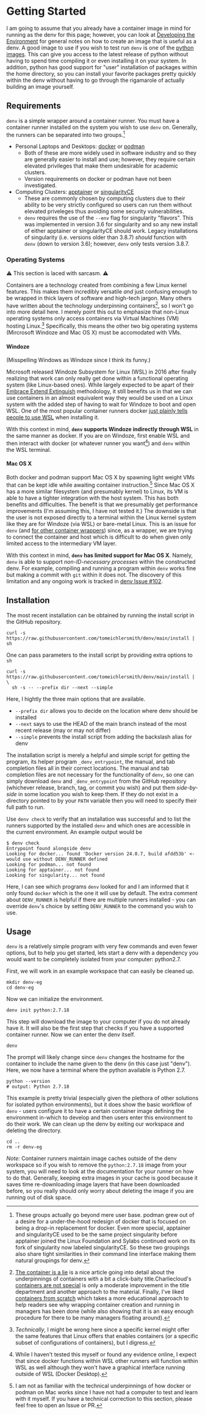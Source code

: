 # Getting Started

I am going to assume that you already have a container image in mind for running as the denv for
this page; however, you can look at [Developing the Environment](./env_dev.md) for general notes
on how to create an image that is useful as a denv. A good image to use if you wish to test run
`denv` is one of the [python images](https://hub.docker.com/_/python).
This can give you access to the latest release of python
without having to spend time compiling it or even installing it on your system. In addition, python
has good support for "user" installation of packages within the home directory, so you can install
your favorite packages pretty quickly within the denv without having to go through the rigamarole
of actually building an image yourself.

## Requirements
`denv` is a simple wrapper around a container runner. You must have a container runner installed
on the system you wish to use `denv` on. Generally, the runners can be separated into two groups.[^1]
- Personal Laptops and Desktops: [docker](https://docs.docker.com/engine/install/) or [podman](https://podman.io/)
  - Both of these are more widely used in software industry and so they are generally easier to install and use;
    however, they require certain elevated privileges that make them undesirable for academic clusters.
  - Version requirements on docker or podman have not been investigated.
- Computing Clusters: [apptainer](https://apptainer.org/) or [singularityCE](https://sylabs.io/singularity/)
  - These are commonly chosen by computing clusters due to their ability to be very strictly configured
    so users can run them without elevated priveleges thus avoiding some security vulnerabilities.
  - `denv` requires the use of the `--env` flag for singularity "flavors".
    This was implemented in version 3.6 for singularity and so any new install of either apptainer or singularityCE
    should work. Legacy installations of singularity (i.e. versions older than 3.8.7) _should_ function with `denv`
    (down to version 3.6); however, `denv` only tests version 3.8.7.

[^1]: These groups actually go beyond mere user base. podman grew out of a desire for a under-the-hood redesign
of docker that is focused on being a drop-in replacement for docker. Even more special, apptainer and singularityCE
used to be the same project singularity before apptainer joined the Linux Foundation and Sylabs continued work on its
fork of singularity now labeled singularityCE. So these two groupings also share tight similarities in 
their command line interface making them natural groupings for denv.

### Operating Systems
⚠️ This section is laced with sarcasm. ⚠️

Containers are a technology created from combining a few Linux kernel features.
This makes them incredibly versatile _and_ just confusing enough to be wrapped in thick layers of software and high-tech jargon.
Many others have written about the technology underpinning containers[^2], so I won't go into more detail here.
I merely point this out to emphasize that non-Linux operating systems only access containers via Virtual Machines (VM) hosting Linux.[^3]
Specifically, this means the other two big operating systems (Mircrosoft Windoze and Mac OS X) must be accomodated with VMs.

#### Windoze
(Misspelling Windows as Windoze since I think its funny.)

Microsoft released Windoze Subsystem for Linux (WSL) in 2016 after finally realizing that work can only really get done
within a functional operating system (like Linux-based ones).
While largely expected to be apart of their [Embrace Extend Extinguish](https://en.wikipedia.org/wiki/Embrace,_extend,_and_extinguish)
methodology, it still benefits us in that we can use containers in an almost equivalent way they would be used on a Linux system with
the added step of having to wait for Windoze to boot and open WSL.
One of the most popular container runners docker [just plainly tells people to use WSL](https://docs.docker.com/desktop/install/windows-install/)
when installing it.

With this context in mind, **`denv` supports Windoze indirectly through WSL** in the same manner as docker.
If you are on Windoze, first enable WSL and then interact with docker
(or whatever runner you want[^4]) and `denv` within the WSL terminal.

#### Mac OS X
Both docker and podman support Mac OS X by spawning light weight VMs that can be kept idle while awaiting
container instruction.[^5] Since Mac OS X has a more similar filesystem (and presumably kernel) to Linux,
its VM is able to have a tighter integration with the host system. This has both benefits and difficulties.
The benefit is that we presumably get performance improvements (I'm assuming this, I have not tested it.)
The downside is that the user is not exposed directly to a terminal within the Linux kernel system like they
are for Windoze (via WSL) or bare-metal Linux. This is an issue for `denv`
(and [for other container wrappers](https://github.com/89luca89/distrobox/issues/36)) since, as a wrapper,
we are trying to connect the container and host which is difficult to do when given only limited access
to the intermediary VM layer.

With this context in mind, **`denv` has limited support for Mac OS X**. Namely, `denv` is able to support
_non-ID-necessary processes_ within the constructed denv. For example, compiling and running a program
within `denv` works fine but making a commit with `git` within it does not.
The discovery of this limitation and any ongoing work
is tracked in [denv Issue #102](https://github.com/tomeichlersmith/denv/issues/102).

[^2]: [The container is a lie](https://platform.sh/blog/the-container-is-a-lie/) is a nice article going into detail
about the underpinnings of containers with a bit a click-baity title.Charliecloud's
[containers are not special](https://hpc.github.io/charliecloud/tutorial.html#containers-are-not-special) 
is only a moderate improvement in the title department and another approach to the material. Finally, I've liked
[containers from scratch](https://ericchiang.github.io/post/containers-from-scratch/) which takes a more educational
approach to help readers see why wrapping container creation and running in managers has been done (while also
showing that it is an easy enough procedure for there to be many managers floating around).

[^3]: _Technically_, I might be wrong here since a specific kernel might offer the same features that Linux
offers that enables containers (or a specific subset of configurations of containers), but I digress.

[^4]: While I haven't tested this myself or found any evidence online, I expect that since docker
functions within WSL other runners will function within WSL as well although they won't have a
graphical interface running outside of WSL (Docker Desktop).

[^5]: I am not as familiar with the technical underpinnings of how docker or podman on Mac works since
I have not had a computer to test and learn with it myself. If you have a technical correction to this
section, please feel free to open an Issue or PR.

## Installation
The most recent installation can be obtained by running the install script in the GitHub repository.
```shell
curl -s https://raw.githubusercontent.com/tomeichlersmith/denv/main/install | sh 
```
One can pass parameters to the install script by providing extra options to `sh`
```shell
curl -s https://raw.githubusercontent.com/tomeichlersmith/denv/main/install | \
  sh -s -- --prefix dir --next --simple
```
Here, I hightly the three main options that are available.
- `--prefix dir` allows you to decide on the location where denv should be installed
- `--next` says to use the HEAD of the main branch instead of the most recent release (may or may not differ)
- `--simple` prevents the install script from adding the backslash alias for denv

The installation script is merely a helpful and simple script for getting the program, its helper
program `_denv_entrypoint`, the manual, and tab completion files all in their correct locations.
The manual and tab completion files are not necessary for the functionality of `denv`, so one can
simply download `denv` and `_denv_entrypoint` from the GitHub repository (whichever release, branch,
tag, or commit you wish) and put them _side-by-side_ in some location you wish to keep them. If they
do not exist in a directory pointed to by your `PATH` variable then you will need to specify their
full path to run.

Use `denv check` to verify that an installation was successful and to list the runners supported
by the installed `denv` and which ones are accessible in the current environment. An example output
would be
```shell
$ denv check
Entrypoint found alongside denv
Looking for docker... found 'Docker version 24.0.7, build afdd53b' <- would use without DENV_RUNNER defined
Looking for podman... not found
Looking for apptainer... not found
Looking for singularity... not found
```
Here, I can see which programs `denv` looked for and I am informed that it only found `docker` which
is the one it will use by default. The extra comment about `DENV_RUNNER` is helpful if there are multiple
runners installed - you can override `denv`'s choice by setting `DENV_RUNNER` to the command you wish
to use.

## Usage
`denv` is a relatively simple program with very few commands and even fewer options,
but to help you get started, lets start a denv with a dependency you would want to
be completely isolated from your computer: python2.7.

First, we will work in an example workspace that can easily be cleaned up.
```
mkdir denv-eg
cd denv-eg
```
Now we can initialize the environment.
```
denv init python:2.7.18
```
This step will download the image to your computer if you do not already have it.
It will also be the first step that checks if you have a supported container runner.
Now we can enter the denv itself.
```
denv
```
The prompt will likely change since `denv` changes the hostname for the container to
include the name given to the denv (in this case just "denv").
Here, we now have a terminal where the python available is Python 2.7.
```
python --version
# output: Python 2.7.18
```
This example is pretty trivial (especially given the plethora of other solutions for
isolated python environments), but it does show the basic workflow of `denv` - users
configure it to have a certain container image defining the environment in-which to
develop and then users enter this environment to do their work.
We can clean up the denv by exiting our workspace and deleting the directory.
```
cd ..
rm -r denv-eg
```
_Note:_ Container runners maintain image caches outside of the denv workspace so if
you wish to remove the `python:2.7.18` image from your system, you will need to look
at the documentation for your runner on how to do that. Generally, keeping extra images
in your cache is good because it saves time re-downloading image layers that have been
downloaded before, so you really should only worry about deleting the image if you are
running out of disk space.
